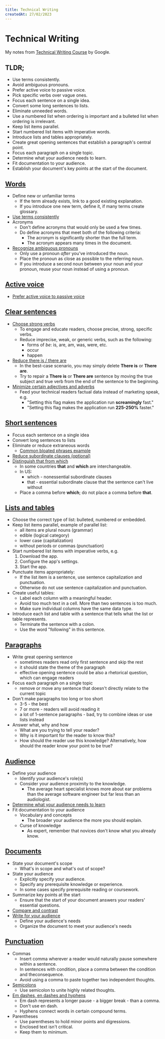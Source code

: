 ```yaml
---
title: Technical Writing
createdAt: 27/02/2023
---
```


# Technical Writing

My notes from [Technical Writing Course](https://developers.google.com/tech-writing/one/overview) by Google.

## TLDR;

- Use terms consistently.
- Avoid ambiguous pronouns.
- Prefer active voice to passive voice.
- Pick specific verbs over vague ones.
- Focus each sentence on a single idea.
- Convert some long sentences to lists.
- Eliminate unneeded words.
- Use a numbered list when ordering is important and a bulleted list when ordering is irrelevant.
- Keep list items parallel.
- Start numbered list items with imperative words.
- Introduce lists and tables appropriately.
- Create great opening sentences that establish a paragraph's central point.
- Focus each paragraph on a single topic.
- Determine what your audience needs to learn.
- Fit documentation to your audience.
- Establish your document's key points at the start of the document.

## [Words](https://developers.google.com/tech-writing/one/words)

- Define new or unfamiliar terms
  - If the term already exists, link to a good existing explanation.
  - If you introduce one new term, define it, if many terms create glossary.
- [Use terms consistently](https://developers.google.com/tech-writing/one/words#use_terms_consistently)
- Acronyms
  - Don't define acronyms that would only be used a few times.
  - Do define acronyms that meet both of the following criteria:
    - The acronym is significantly shorter than the full term.
    - The acronym appears many times in the document.
- [Recognize ambiguous pronouns](https://developers.google.com/tech-writing/one/words#recognize_ambiguous_pronouns)
  - Only use a pronoun _after_ you've introduced the noun.
  - Place the pronoun as close as possible to the referring noun.
  - If you introduce a second noun between your noun and your pronoun, reuse your noun instead of using a pronoun.

## [Active voice](https://developers.google.com/tech-writing/one/active-voice)

- [Prefer active voice to passive voice](https://developers.google.com/tech-writing/one/active-voice#prefer_active_voice_to_passive_voice)

## [Clear sentences](https://developers.google.com/tech-writing/one/clear-sentences)

- [Choose strong verbs](https://developers.google.com/tech-writing/one/clear-sentences#choose_strong_verbs)
  - To engage and educate readers, choose precise, strong, specific verbs.
  - Reduce imprecise, weak, or generic verbs, such as the following:
    - forms of _be_: is, are, am, was, were, etc.
    - occur
    - happen
- [Reduce there is / there are](https://developers.google.com/tech-writing/one/clear-sentences#reduce_there_is_there_are)
  - In the best-case scenario, you may simply delete **There is** or **There are**.
  - Try to repair a **There is** or **There are** sentence by moving the true subject and true verb from the end of the
    sentence to the beginning.
- [Minimize certain adjectives and adverbs](https://developers.google.com/tech-writing/one/clear-sentences#minimize_certain_adjectives_and_adverbs_optional)
  - Feed your technical readers factual data instead of marketing speak, e.g.
    - "Setting this flag makes the application run **screamingly** fast."
    - "Setting this flag makes the application run **225-250%** faster."

## [Short sentences](https://developers.google.com/tech-writing/one/short-sentences)

- Focus each sentence on a single idea
- Convert long sentences to lists
- Eliminate or reduce extraneous words
  - [Common bloated phrases example](https://developers.google.com/tech-writing/one/short-sentences#:~:text=The%20following%20table%20suggests%20replacements%20for%20a%20few%20common%20bloated%20phrases%3A)
- [Reduce subordinate clauses (optional)](https://developers.google.com/tech-writing/one/short-sentences#reduce_subordinate_clauses_optional)
- [Distinguish that from which](https://developers.google.com/tech-writing/one/short-sentences#distinguish_that_from_which)
  - In some countries **that** and **which** are interchangeable.
  - In US:
    - which - nonessential subordinate clauses
    - that - essential subordinate clause that the sentence can't live without
  - Place a comma before **which**; do not place a comma before **that**.

## [Lists and tables](https://developers.google.com/tech-writing/one/lists-and-tables)

- Choose the correct type of list: bulleted, numbered or embedded.
- Keep list items parallel, example of parallel list:
  - all items are plural nouns (grammar)
  - edible (logical category)
  - lower case (capitalization)
  - without periods or commas (punctuation)
- Start numbered list items with imperative verbs, e.g.
  1.  Download the app.
  2.  Configure the app's settings.
  3.  Start the app.
- Punctuate items appropriately:
  - If the list item is a sentence, use sentence capitalization and punctuation.
  - Otherwise do not use sentence capitalization and punctuation.
- Create useful tables:
  - Label each column with a meaningful header.
  - Avoid too much text in a cell. More than two sentences is too much.
  - Make sure individual columns have the same data type.
- Introduce each list and table with a sentence that tells what the list or table represents.
  - Terminate the sentence with a colon.
  - Use the word "following" in this sentence.

## [Paragraphs](https://developers.google.com/tech-writing/one/paragraphs)

- Write great opening sentence
  - sometimes readers read only first sentence and skip the rest
  - it should state the theme of the paragraph
  - effective opening sentence could be also a rhetorical question, which can engage readers
- Focus each paragraph on a single topic
  - remove or move any sentence that doesn't directly relate to the current topic
- Don't make paragraphs too long or too short
  - 3-5 - the best
  - 7 or more - readers will avoid reading it
  - a lot of 1-sentence paragraphs - bad, try to combine ideas or use lists instead
- Answer what, why and how
  - What are you trying to tell your reader?
  - Why is it important for the reader to know this?
  - How should the reader use this knowledge? Alternatively, how should the reader know your point to be true?

## [Audience](https://developers.google.com/tech-writing/one/audience)

- Define your audience
  - Identify your audience's role(s)
  - Consider your audience proximity to the knowledge.
    - The average heart specialist knows more about ear problems than the average software engineer but far less than an
      audiologist.
- [Determine what your audience needs to learn](https://developers.google.com/tech-writing/one/audience#determine_what_your_audience_needs_to_learn)
- Fit documentation to your audience
  - Vocabulary and concepts
    - The broader your audience the more you should explain.
  - Curse of knowledge
    - As expert, remember that novices don't know what you already know.

## [Documents](https://developers.google.com/tech-writing/one/documents)

- State your document's scope
  - What's in scope and what's out of scope?
- State your audience
  - Explicitly specify your audience.
  - Specify any prerequisite knowledge or experience.
  - In some cases specify prerequisite reading or coursework.
- Summarize key points at the start
  - Ensure that the start of your document answers your readers' essential questions.
- [Compare and contrast](https://developers.google.com/tech-writing/one/documents#compare_and_contrast)
- [Write for your audience](https://developers.google.com/tech-writing/one/documents#write_for_your_audience)
  - Define your audience's needs
  - Organize the document to meet your audience's needs

## [Punctuation](https://developers.google.com/tech-writing/one/punctuation)

- Commas
  - Insert comma wherever a reader would naturally pause somewhere within a sentence.
  - In sentences with condition, place a comma between the condition and theconsequence.
  - Avoid using a comma to paste together two independent thoughts.
- [Semicolons](https://developers.google.com/tech-writing/one/punctuation#semicolons)
  - Use semicolon to unite highly related thoughts.
- [Em dashes, en dashes and hyphens](https://developers.google.com/tech-writing/one/punctuation#en_dashes_and_hyphens)
  - Em dash represents a longer pause - a bigger break - than a comma.
  - Don't use en dash.
  - Hyphens connect words in certain compound terms.
- Parentheses
  - Use parentheses to hold minor points and digressions.
  - Enclosed text isn't critical.
  - Keep them to minimum.
